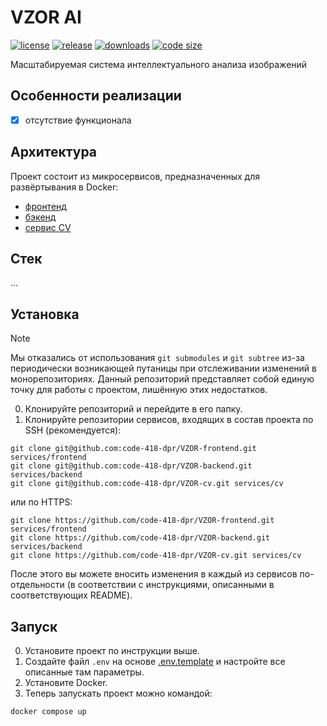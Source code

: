 # VZOR AI

[![license](https://img.shields.io/github/license/code-418-dpr/VZOR)](https://opensource.org/licenses/MIT)
[![release](https://img.shields.io/github/v/release/code-418-dpr/VZOR?include_prereleases)](https://github.com/code-418-dpr/VZOR/releases)
[![downloads](https://img.shields.io/github/downloads/code-418-dpr/VZOR/total)](https://github.com/code-418-dpr/VZOR/releases)
[![code size](https://img.shields.io/github/languages/code-size/code-418-dpr/VZOR.svg)](https://github.com/code-418-dpr/VZOR)

Масштабируемая система интеллектуального анализа изображений

## Особенности реализации

- [x] отсутствие функционала

## Архитектура

Проект состоит из микросервисов, предназначенных для развёртывания в Docker:

- [фронтенд](https://github.com/code-418-dpr/VZOR-frontend)  
- [бэкенд](https://github.com/code-418-dpr/VZOR-backend)
- [сервис CV](https://github.com/code-418-dpr/VZOR-cv)

## Стек

...

## Установка

> [!NOTE]
> Мы отказались от использования `git submodules` и `git subtree` из-за периодически возникающей путаницы при
> отслеживании изменений в монорепозиториях. Данный репозиторий представляет собой единую точку для работы с проектом,
> лишённую этих недостатков.

0. Клонируйте репозиторий и перейдите в его папку.
1. Клонируйте репозитории сервисов, входящих в состав проекта по SSH (рекомендуется):

```shell
git clone git@github.com:code-418-dpr/VZOR-frontend.git services/frontend
git clone git@github.com:code-418-dpr/VZOR-backend.git services/backend
git clone git@github.com:code-418-dpr/VZOR-cv.git services/cv
```

или по HTTPS:

```shell
git clone https://github.com/code-418-dpr/VZOR-frontend.git services/frontend
git clone https://github.com/code-418-dpr/VZOR-backend.git services/backend
git clone https://github.com/code-418-dpr/VZOR-cv.git services/cv
```

После этого вы можете вносить изменения в каждый из сервисов по-отдельности (в соответствии с инструкциями, описанными в
соответствующих README).

## Запуск

0. Установите проект по инструкции выше.
1. Создайте файл `.env` на основе [.env.template](.env.template) и настройте все описанные там параметры.
2. Установите Docker.
3. Теперь запускать проект можно командой:

```shell
docker compose up
```
